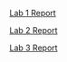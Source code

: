 [Lab 1 Report](https://ryanryucode.github.io/cse15l-lab-reports/lab1.html)

[Lab 2 Report](https://ryanryucode.github.io/cse15l-lab-reports/lab2.html)

[Lab 3 Report](https://ryanryucode.github.io/cse15l-lab-reports/lab3.html)
